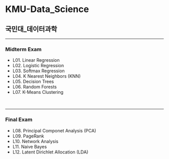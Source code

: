 # KMU-Data_Science
## 국민대_데이터과학
---
### Midterm Exam
- L01. Linear Regression
- L02. Logistic Regression
- L03. Softmax Regression
- L04. K Nearest Neighbors (KNN)
- L05. Decision Trees
- L06. Random Forests
- L07. K-Means Clustering

<br>

---
### Final Exam
- L08. Principal Componet Analysis (PCA)
- L09. PageRank
- L10. Network Analysis
- L11. Naive Bayes
- L12. Latent Dirichlet Allocation (LDA)
